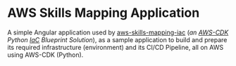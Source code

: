 # AWS Skills Mapping Application

A simple Angular application used by [aws-skills-mapping-iac](https://github.com/ualter/aws-skills-mapping-iac) (*an [AWS-CDK](https://aws.amazon.com/es/cdk/) Python [IaC](https://en.wikipedia.org/wiki/Infrastructure_as_code) Blueprint Solution*), as a sample application to build and prepare its required infrastructure (environment) and its CI/CD Pipeline, all on AWS using AWS-CDK (Python).
